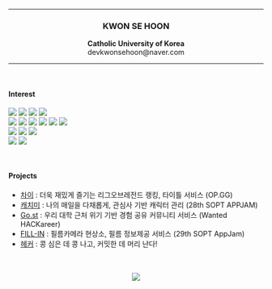 <hr>
<h3 align="center">KWON SE HOON</h3>
<p align="center"> 
	<b>Catholic University of Korea</b><br>
	devkwonsehoon@naver.com
</p>
<hr>
<br>

#### Interest
<img src="https://img.shields.io/badge/JavaScript-F7DF1E?style=flat-square&logo=JavaScript&logoColor=white"/> <img src="https://img.shields.io/badge/TypeScript-2d79c7?style=flat-square&logo=TypeScript&logoColor=white"/> <img src="https://img.shields.io/badge/HTML5-E34F26?style=flat-square&logo=HTML5&logoColor=white"/> <img src="https://img.shields.io/badge/CSS3-1572B6?style=flat-square&logo=CSS3&logoColor=white"/>
<br/>
<img src="https://img.shields.io/badge/Node.js-339933?style=flat-square&logo=Node.js&logoColor=white"/> <img src="https://img.shields.io/badge/Express-000000?style=flat-square&logo=Express&logoColor=white"/> <img src="https://img.shields.io/badge/NestJS-E0234E?style=flat-square&logo=NestJS&logoColor=white"/> <img src="https://img.shields.io/badge/MongoDB-47A248?style=flat-square&logo=MongoDB&logoColor=white"/> <img src="https://img.shields.io/badge/PostgreSQL-4169E1?style=flat-square&logo=PostgreSQL&logoColor=white"/>  <img src="https://img.shields.io/badge/React-7ddfff?style=flat-square&logo=React&logoColor=black"/>
 <br/>
 <img src="https://img.shields.io/badge/AWS-232F3E?style=flat-square&logo=AmazonAWS&logoColor=white"/> <img src="https://img.shields.io/badge/Firebase-FFCA28?style=flat-square&logo=Firebase&logoColor=white"/> <img src="https://img.shields.io/badge/Heroku-430098?style=flat-square&logo=Heroku&logoColor=white"/>
 </br>
 <img src="https://img.shields.io/badge/Git-f05030?style=flat-square&logo=Git&logoColor=white"/>
 <img src="https://img.shields.io/badge/GitHub-black?style=flat-square&logo=GitHub&logoColor=white"/>


<br>

#### Projects

* [차이](https://hackathon.op.gg/users/4dREUz21ua) : 더욱 재밌게 즐기는 리그오브레전드 랭킹, 타이틀 서비스 (OP.GG)
* [캐치미](https://github.com/TeamCatchMe/CatchMe-If-You-Server) : 나의 매일을 다채롭게, 관심사 기반 캐릭터 관리 (28th SOPT APPJAM)
* [Go.st](https://github.com/GOGO-st/GO-st-Server) : 우리 대학 근처 위기 기반 경험 공유 커뮤니티 서비스 (Wanted HACKareer)
* [FILL-IN](https://github.com/TeamFILL-IN/Fill-Server) : 필름카메라 현상소, 필름 정보제공 서비스 (29th SOPT AppJam)
* [헤커](https://github.com/zaranaramorimori/HACKER-SERVER/pulls) : 콩 심은 데 콩 나고, 커밋한 데 머리 난다!


<p align="center">
	<br><br>
<a href="https://hits.seeyoufarm.com"><img src="https://hits.seeyoufarm.com/api/count/incr/badge.svg?url=https%3A%2F%2Fgithub.com%2Fdevkwonsehoon&count_bg=%23001AFB&title_bg=%235C93FB&icon=&icon_color=%23D5D5D5&title=hits&edge_flat=false"/></a>
</p>
